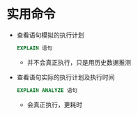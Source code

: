 # 实用命令

- 查看语句模拟的执行计划

    ```sql
    EXPLAIN 语句
    ```
    - 并不会真正执行，只是用历史数据推测
    
- 查看语句实际的执行计划及执行时间

    ```sql
    EXPLAIN ANALYZE 语句
    ```
    - 会真正执行，更耗时